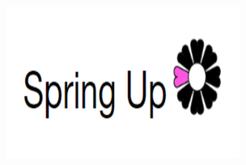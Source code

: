 <p align="center">
  <img width="460" height="300" src="https://github.com/ClimathonHeidelberg/bloomMap2K19/blob/master/design/logo.png">
</p>


